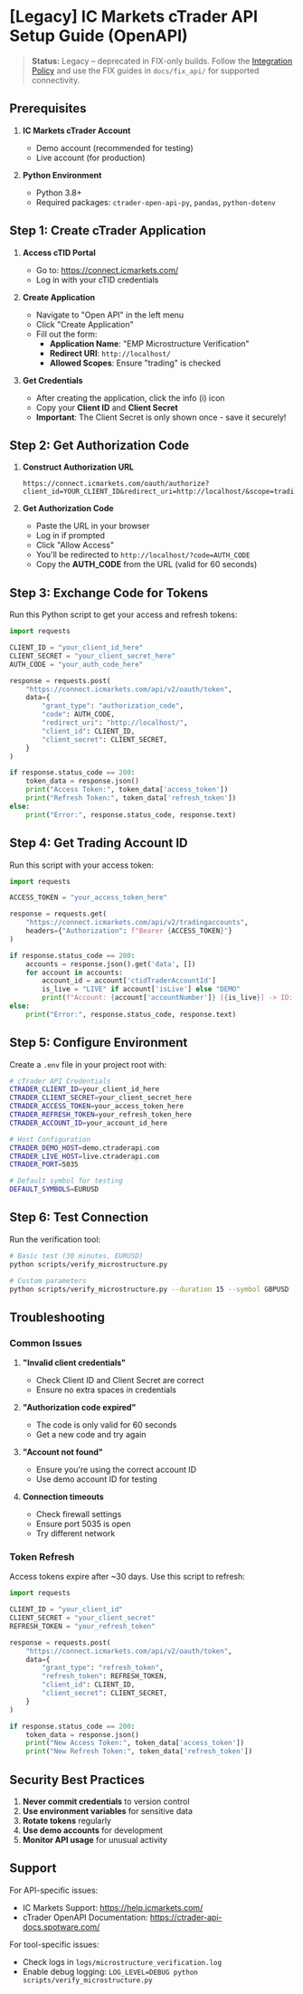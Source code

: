 # [Legacy] IC Markets cTrader API Setup Guide (OpenAPI)

> **Status:** Legacy – deprecated in FIX-only builds.
> Follow the [Integration Policy](policies/integration_policy.md) and use
> the FIX guides in `docs/fix_api/` for supported connectivity.

## Prerequisites

1. **IC Markets cTrader Account**
   - Demo account (recommended for testing)
   - Live account (for production)

2. **Python Environment**
   - Python 3.8+
   - Required packages: `ctrader-open-api-py`, `pandas`, `python-dotenv`

## Step 1: Create cTrader Application

1. **Access cTID Portal**
   - Go to: https://connect.icmarkets.com/
   - Log in with your cTID credentials

2. **Create Application**
   - Navigate to "Open API" in the left menu
   - Click "Create Application"
   - Fill out the form:
     - **Application Name**: "EMP Microstructure Verification"
     - **Redirect URI**: `http://localhost/`
     - **Allowed Scopes**: Ensure "trading" is checked

3. **Get Credentials**
   - After creating the application, click the info (i) icon
   - Copy your **Client ID** and **Client Secret**
   - **Important**: The Client Secret is only shown once - save it securely!

## Step 2: Get Authorization Code

1. **Construct Authorization URL**
   ```
   https://connect.icmarkets.com/oauth/authorize?client_id=YOUR_CLIENT_ID&redirect_uri=http://localhost/&scope=trading
   ```

2. **Get Authorization Code**
   - Paste the URL in your browser
   - Log in if prompted
   - Click "Allow Access"
   - You'll be redirected to `http://localhost/?code=AUTH_CODE`
   - Copy the **AUTH_CODE** from the URL (valid for 60 seconds)

## Step 3: Exchange Code for Tokens

Run this Python script to get your access and refresh tokens:

```python
import requests

CLIENT_ID = "your_client_id_here"
CLIENT_SECRET = "your_client_secret_here"
AUTH_CODE = "your_auth_code_here"

response = requests.post(
    "https://connect.icmarkets.com/api/v2/oauth/token",
    data={
        "grant_type": "authorization_code",
        "code": AUTH_CODE,
        "redirect_uri": "http://localhost/",
        "client_id": CLIENT_ID,
        "client_secret": CLIENT_SECRET,
    }
)

if response.status_code == 200:
    token_data = response.json()
    print("Access Token:", token_data['access_token'])
    print("Refresh Token:", token_data['refresh_token'])
else:
    print("Error:", response.status_code, response.text)
```

## Step 4: Get Trading Account ID

Run this script with your access token:

```python
import requests

ACCESS_TOKEN = "your_access_token_here"

response = requests.get(
    "https://connect.icmarkets.com/api/v2/tradingaccounts",
    headers={"Authorization": f"Bearer {ACCESS_TOKEN}"}
)

if response.status_code == 200:
    accounts = response.json().get('data', [])
    for account in accounts:
        account_id = account['ctidTraderAccountId']
        is_live = "LIVE" if account['isLive'] else "DEMO"
        print(f"Account: {account['accountNumber']} [{is_live}] -> ID: {account_id}")
else:
    print("Error:", response.status_code, response.text)
```

## Step 5: Configure Environment

Create a `.env` file in your project root with:

```bash
# cTrader API Credentials
CTRADER_CLIENT_ID=your_client_id_here
CTRADER_CLIENT_SECRET=your_client_secret_here
CTRADER_ACCESS_TOKEN=your_access_token_here
CTRADER_REFRESH_TOKEN=your_refresh_token_here
CTRADER_ACCOUNT_ID=your_account_id_here

# Host Configuration
CTRADER_DEMO_HOST=demo.ctraderapi.com
CTRADER_LIVE_HOST=live.ctraderapi.com
CTRADER_PORT=5035

# Default symbol for testing
DEFAULT_SYMBOLS=EURUSD
```

## Step 6: Test Connection

Run the verification tool:

```bash
# Basic test (30 minutes, EURUSD)
python scripts/verify_microstructure.py

# Custom parameters
python scripts/verify_microstructure.py --duration 15 --symbol GBPUSD
```

## Troubleshooting

### Common Issues

1. **"Invalid client credentials"**
   - Check Client ID and Client Secret are correct
   - Ensure no extra spaces in credentials

2. **"Authorization code expired"**
   - The code is only valid for 60 seconds
   - Get a new code and try again

3. **"Account not found"**
   - Ensure you're using the correct account ID
   - Use demo account ID for testing

4. **Connection timeouts**
   - Check firewall settings
   - Ensure port 5035 is open
   - Try different network

### Token Refresh

Access tokens expire after ~30 days. Use this script to refresh:

```python
import requests

CLIENT_ID = "your_client_id"
CLIENT_SECRET = "your_client_secret"
REFRESH_TOKEN = "your_refresh_token"

response = requests.post(
    "https://connect.icmarkets.com/api/v2/oauth/token",
    data={
        "grant_type": "refresh_token",
        "refresh_token": REFRESH_TOKEN,
        "client_id": CLIENT_ID,
        "client_secret": CLIENT_SECRET,
    }
)

if response.status_code == 200:
    token_data = response.json()
    print("New Access Token:", token_data['access_token'])
    print("New Refresh Token:", token_data['refresh_token'])
```

## Security Best Practices

1. **Never commit credentials** to version control
2. **Use environment variables** for sensitive data
3. **Rotate tokens** regularly
4. **Use demo accounts** for development
5. **Monitor API usage** for unusual activity

## Support

For API-specific issues:
- IC Markets Support: https://help.icmarkets.com/
- cTrader OpenAPI Documentation: https://ctrader-api-docs.spotware.com/

For tool-specific issues:
- Check logs in `logs/microstructure_verification.log`
- Enable debug logging: `LOG_LEVEL=DEBUG python scripts/verify_microstructure.py`
